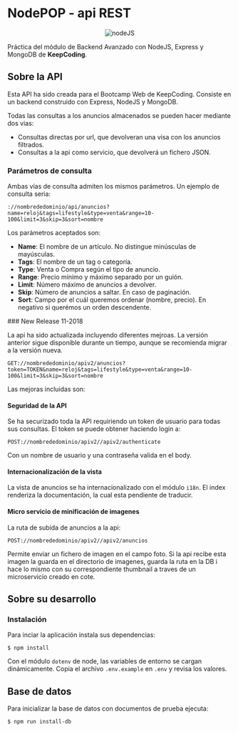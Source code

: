 # NodePOP - api REST
<p align="center">

  <img alt="nodeJS" src="https://upload.wikimedia.org/wikipedia/commons/d/d9/Node.js_logo.svg">
</p>

Práctica del módulo de Backend Avanzado con NodeJS, Express y MongoDB de **KeepCoding**.

## Sobre la API

Esta API ha sido creada para el Bootcamp Web de KeepCoding. Consiste en un backend construido con Express, NodeJS y MongoDB.

Todas las consultas a los anuncios almacenados se pueden hacer mediante dos vias:
- Consultas directas por url, que devolveran una visa con los anuncios filtrados.
- Consultas a la api como servicio, que devolverá un fichero JSON.

### Parámetros de consulta

Ambas vías de consulta admiten los mismos parámetros. Un ejemplo de consulta seria:
```
://nombrededominio/api/anuncios?name=reloj&tags=lifestyle&type=venta&range=10-100&limit=3&skip=3&sort=nombre
```

Los parámetros aceptados son:
- **Name**: El nombre de un artículo. No distingue minúsculas de mayúsculas.
- **Tags**: El nombre de un tag o categoría.
- **Type**: Venta o Compra según el tipo de anuncio.
- **Range**: Precio mínimo y máximo separado por un guión.
- **Limit**: Número máximo de anuncios a devolver.
- **Skip**: Número de anuncios a saltar. En caso de paginación.
- **Sort**: Campo por el cuál queremos ordenar (nombre, precio). En negativo si querémos un orden descendente.

### New Release 11-2018

La api ha sido actualizada incluyendo diferentes mejroas. La versión anterior sigue disponible durante un tiempo, aunque se recomienda migrar a la versión nueva.

```
GET://nombrededominio/apiv2/anuncios?token=TOKEN&name=reloj&tags=lifestyle&type=venta&range=10-100&limit=3&skip=3&sort=nombre
```

Las mejoras incluidas son:

#### Seguridad de la API
Se ha securizado toda la API requiriendo un token de usuario para todas sus consultas. El token se puede obtener haciendo login a:

```
POST://nombrededominio/apiv2//apiv2/authenticate
```

Con un nombre de usuario y una contraseña valida en el body.

#### Internacionalización de la vista

La vista de anuncios se ha internacionalizado con el módulo `i18n`. El index renderiza la documentación, la cual esta pendiente de traducir.

#### Micro servicio de minificación de imagenes

La ruta de subida de anuncios a la api:

```
POST://nombrededominio/apiv2//apiv2/anuncios
```

Permite enviar un fichero de imagen en el campo foto. Si la api recibe esta imagen la guarda en el directorio de imagenes, guarda la ruta en la DB i hace lo mismo con su correspondiente thumbnail a traves de un microservicio creado en cote.


## Sobre su desarrollo

### Instalación

Para inciar la aplicación instala sus dependencias:
```shell
$ npm install
```

Con el módulo `dotenv` de node, las variables de entorno se cargan dinámicamente. Copia el archivo `.env.example` en `.env` y revisa los valores.

## Base de datos
Para inicializar la base de datos con documentos de prueba ejecuta:
```shell
$ npm run install-db
```

